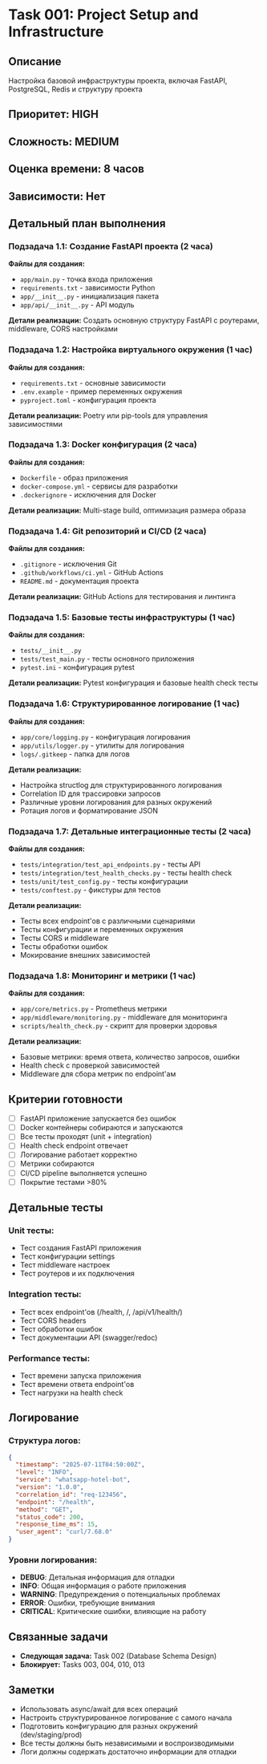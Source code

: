 # Task 001: Project Setup and Infrastructure

## Описание
Настройка базовой инфраструктуры проекта, включая FastAPI, PostgreSQL, Redis и структуру проекта

## Приоритет: HIGH
## Сложность: MEDIUM
## Оценка времени: 8 часов
## Зависимости: Нет

## Детальный план выполнения

### Подзадача 1.1: Создание FastAPI проекта (2 часа)
**Файлы для создания:**
- `app/main.py` - точка входа приложения
- `requirements.txt` - зависимости Python
- `app/__init__.py` - инициализация пакета
- `app/api/__init__.py` - API модуль

**Детали реализации:**
Создать основную структуру FastAPI с роутерами, middleware, CORS настройками

### Подзадача 1.2: Настройка виртуального окружения (1 час)
**Файлы для создания:**
- `requirements.txt` - основные зависимости
- `.env.example` - пример переменных окружения
- `pyproject.toml` - конфигурация проекта

**Детали реализации:**
Poetry или pip-tools для управления зависимостями

### Подзадача 1.3: Docker конфигурация (2 часа)
**Файлы для создания:**
- `Dockerfile` - образ приложения
- `docker-compose.yml` - сервисы для разработки
- `.dockerignore` - исключения для Docker

**Детали реализации:**
Multi-stage build, оптимизация размера образа

### Подзадача 1.4: Git репозиторий и CI/CD (2 часа)
**Файлы для создания:**
- `.gitignore` - исключения Git
- `.github/workflows/ci.yml` - GitHub Actions
- `README.md` - документация проекта

**Детали реализации:**
GitHub Actions для тестирования и линтинга

### Подзадача 1.5: Базовые тесты инфраструктуры (1 час)
**Файлы для создания:**
- `tests/__init__.py`
- `tests/test_main.py` - тесты основного приложения
- `pytest.ini` - конфигурация pytest

**Детали реализации:**
Pytest конфигурация и базовые health check тесты

### Подзадача 1.6: Структурированное логирование (1 час)
**Файлы для создания:**
- `app/core/logging.py` - конфигурация логирования
- `app/utils/logger.py` - утилиты для логирования
- `logs/.gitkeep` - папка для логов

**Детали реализации:**
- Настройка structlog для структурированного логирования
- Correlation ID для трассировки запросов
- Различные уровни логирования для разных окружений
- Ротация логов и форматирование JSON

### Подзадача 1.7: Детальные интеграционные тесты (2 часа)
**Файлы для создания:**
- `tests/integration/test_api_endpoints.py` - тесты API
- `tests/integration/test_health_checks.py` - тесты health check
- `tests/unit/test_config.py` - тесты конфигурации
- `tests/conftest.py` - фикстуры для тестов

**Детали реализации:**
- Тесты всех endpoint'ов с различными сценариями
- Тесты конфигурации и переменных окружения
- Тесты CORS и middleware
- Тесты обработки ошибок
- Мокирование внешних зависимостей

### Подзадача 1.8: Мониторинг и метрики (1 час)
**Файлы для создания:**
- `app/core/metrics.py` - Prometheus метрики
- `app/middleware/monitoring.py` - middleware для мониторинга
- `scripts/health_check.py` - скрипт для проверки здоровья

**Детали реализации:**
- Базовые метрики: время ответа, количество запросов, ошибки
- Health check с проверкой зависимостей
- Middleware для сбора метрик по endpoint'ам

## Критерии готовности
- [ ] FastAPI приложение запускается без ошибок
- [ ] Docker контейнеры собираются и запускаются
- [ ] Все тесты проходят (unit + integration)
- [ ] Health check endpoint отвечает
- [ ] Логирование работает корректно
- [ ] Метрики собираются
- [ ] CI/CD pipeline выполняется успешно
- [ ] Покрытие тестами >80%

## Детальные тесты

### Unit тесты:
- Тест создания FastAPI приложения
- Тест конфигурации settings
- Тест middleware настроек
- Тест роутеров и их подключения

### Integration тесты:
- Тест всех endpoint'ов (/health, /, /api/v1/health/)
- Тест CORS headers
- Тест обработки ошибок
- Тест документации API (swagger/redoc)

### Performance тесты:
- Тест времени запуска приложения
- Тест времени ответа endpoint'ов
- Тест нагрузки на health check

## Логирование

### Структура логов:
```json
{
  "timestamp": "2025-07-11T04:50:00Z",
  "level": "INFO",
  "service": "whatsapp-hotel-bot",
  "version": "1.0.0",
  "correlation_id": "req-123456",
  "endpoint": "/health",
  "method": "GET",
  "status_code": 200,
  "response_time_ms": 15,
  "user_agent": "curl/7.68.0"
}
```

### Уровни логирования:
- **DEBUG**: Детальная информация для отладки
- **INFO**: Общая информация о работе приложения
- **WARNING**: Предупреждения о потенциальных проблемах
- **ERROR**: Ошибки, требующие внимания
- **CRITICAL**: Критические ошибки, влияющие на работу

## Связанные задачи
- **Следующая задача:** Task 002 (Database Schema Design)
- **Блокирует:** Tasks 003, 004, 010, 013

## Заметки
- Использовать async/await для всех операций
- Настроить структурированное логирование с самого начала
- Подготовить конфигурацию для разных окружений (dev/staging/prod)
- Все тесты должны быть независимыми и воспроизводимыми
- Логи должны содержать достаточно информации для отладки
